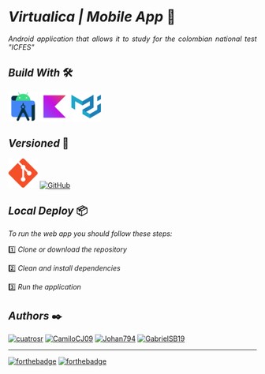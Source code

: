# ***Virtualica | Mobile App*** 📱

<p style="text-align: justify">
    <i>Android application that allows it to study for the colombian national test "ICFES"</i>
</p>

## ***Build With*** 🛠️

<div style="text-align: left">
    <p>
        <a href="https://developer.android.com/studio" target="_blank"> <img alt="Android Studio" src="https://raw.githubusercontent.com/devicons/devicon/1119b9f84c0290e0f0b38982099a2bd027a48bf1/icons/androidstudio/androidstudio-original.svg" height="60" width = "60"></a>
        <a href="https://kotlinlang.org" target="_blank"> <img alt="Kotlin" src="https://raw.githubusercontent.com/devicons/devicon/1119b9f84c0290e0f0b38982099a2bd027a48bf1/icons/kotlin/kotlin-original.svg" height="60" width = "60"></a>
        <a href="https://m3.material.io" target="_blank"> <img alt="Material Design 3" src="https://raw.githubusercontent.com/devicons/devicon/1119b9f84c0290e0f0b38982099a2bd027a48bf1/icons/materialui/materialui-original.svg" height="60" width = "60"></a>
    </p>
</div>

## ***Versioned*** 📌

<div style="text-align: left">
    <a href="https://git-scm.com/" target="_blank"> <img src="https://raw.githubusercontent.com/devicons/devicon/2ae2a900d2f041da66e950e4d48052658d850630/icons/git/git-original.svg" height="60" width = "60" alt="Git"></a>
    <a href="https://github.com/" target="_blank"> <img src="https://img.icons8.com/fluency-systems-filled/344/ffffff/github.png" height="60" width = "60" alt="GitHub"></a>
</div>

## ***Local Deploy*** 📦

*To run the web app you should follow these steps:*

1️⃣ *Clone or download the repository*

2️⃣ *Clean and install dependencies*

3️⃣ *Run the application*

## ***Authors*** ✒️

<div style="text-align: left">
    <a href="https://github.com/cuatrosr" target="_blank"> <img alt="cuatrosr" src="https://images.weserv.nl/?url=avatars.githubusercontent.com/u/70908378?v=4&h=60&w=60&fit=cover&mask=circle"></a>
    <a href="https://github.com/CamiloCJ09" target="_blank"> <img alt="CamiloCJ09" src="https://images.weserv.nl/?url=avatars.githubusercontent.com/u/64206343?v=4&h=60&w=60&fit=cover&mask=circle"></a>
    <a href="https://github.com/Johan794" target="_blank"> <img alt="Johan794" src="https://images.weserv.nl/?url=avatars.githubusercontent.com/u/69874418?v=4&h=60&w=60&fit=cover&mask=circle"></a>
    <a href="https://github.com/GabrielSB19" target="_blank"> <img alt="GabrielSB19" src="https://images.weserv.nl/?url=avatars.githubusercontent.com/u/71047565?v=4&h=60&w=60&fit=cover&mask=circle"></a>
</div>

---
[![forthebadge](https://forthebadge.com/images/badges/built-with-love.svg)](https://forthebadge.com)
[![forthebadge](https://forthebadge.com/images/badges/for-you.svg)](https://forthebadge.com)

